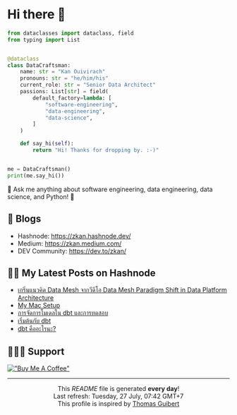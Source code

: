 # Hi there 👋

```py
from dataclasses import dataclass, field
from typing import List


@dataclass
class DataCraftsman:
    name: str = "Kan Ouivirach"
    pronouns: str = "he/him/his"
    current_role: str = "Senior Data Architect"
    passions: List[str] = field(
        default_factory=lambda: [
            "software-engineering",
            "data-engineering",
            "data-science",
        ]
    )

    def say_hi(self):
        return "Hi! Thanks for dropping by. :-)"


me = DataCraftsman()
print(me.say_hi())
```

💬 Ask me anything about software engineering, data engineering, data science, and Python! 🐍

## 📝 Blogs

- Hashnode: https://zkan.hashnode.dev/
- Medium: https://zkan.medium.com/
- DEV Community: https://dev.to/zkan/

## ✍🏻 My Latest Posts on Hashnode

- <a href="https:&#x2F;&#x2F;zkan.hashnode.dev&#x2F;data-mesh-paradigm-shift-in-data-platform-architecture">เกริ่นแนวคิด Data Mesh จากวีดีโอ Data Mesh Paradigm Shift in Data Platform Architecture</a>
- <a href="https:&#x2F;&#x2F;zkan.hashnode.dev&#x2F;my-mac-setup">My Mac Setup</a>
- <a href="https:&#x2F;&#x2F;zkan.hashnode.dev&#x2F;dbt-models-and-tests">การจัดการโมเดลใน dbt และการทดสอบ</a>
- <a href="https:&#x2F;&#x2F;zkan.hashnode.dev&#x2F;get-started-with-dbt">เริ่มต้นกับ dbt</a>
- <a href="https:&#x2F;&#x2F;zkan.hashnode.dev&#x2F;what-is-dbt">dbt คืออะไรนะ?</a>

## 🙇🏻‍♂️ Support

[!["Buy Me A Coffee"](https://www.buymeacoffee.com/assets/img/custom_images/yellow_img.png)](https://www.buymeacoffee.com/zkan)

---

<p align="center">This <i>README</i> file is generated <b>every day</b>!</br />
Last refresh: Tuesday, 27 July, 07:42 GMT+7<br />
This profile is inspired by <a href="https://medium.com/@th.guibert/how-to-create-a-self-updating-readme-md-for-your-github-profile-f8b05744ca91">Thomas Guibert</a></p>
